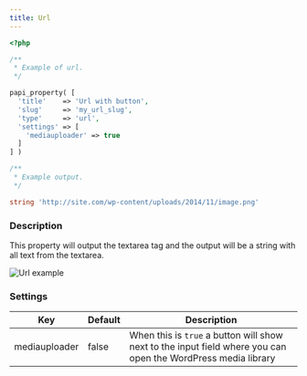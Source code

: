 ```yaml
---
title: Url
---
```


```php
<?php

/**
 * Example of url.
 */

papi_property( [
  'title'    => 'Url with button',
  'slug'     => 'my_url_slug',
  'type'     => 'url',
  'settings' => [
    'mediauploader' => true
  ]
] )

/**
 * Example output.
 */

string 'http://site.com/wp-content/uploads/2014/11/image.png'
```

### Description

This property will output the textarea tag and the output will be a string with all text from the textarea.

![Url example](/img/docs/property-url.png)

### Settings

Key           | Default | Description
--------------|---------|------------
mediauploader | false   | When this is `true` a button will show next to the input field where you can open the WordPress media library
